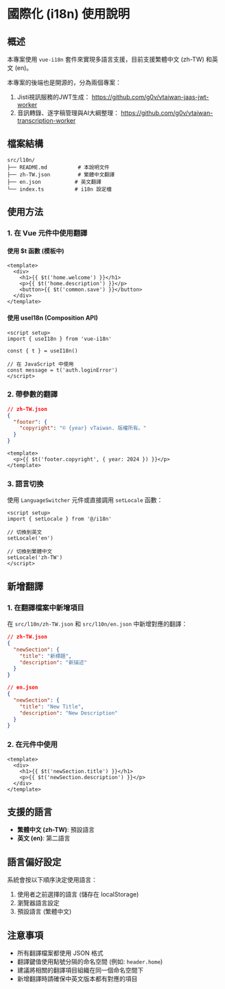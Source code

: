 # 國際化 (i18n) 使用說明

## 概述

本專案使用 `vue-i18n` 套件來實現多語言支援，目前支援繁體中文 (zh-TW) 和英文 (en)。

本專案的後端也是開源的，分為兩個專案：

1. Jisti視訊服務的JWT生成： https://github.com/g0v/vtaiwan-jaas-jwt-worker
2. 音訊轉錄、逐字稿管理與AI大綱整理： https://github.com/g0v/vtaiwan-transcription-worker

## 檔案結構

```
src/l10n/
├── README.md          # 本說明文件
├── zh-TW.json         # 繁體中文翻譯
├── en.json           # 英文翻譯
└── index.ts          # i18n 設定檔
```

## 使用方法

### 1. 在 Vue 元件中使用翻譯

#### 使用 $t 函數 (模板中)
```vue
<template>
  <div>
    <h1>{{ $t('home.welcome') }}</h1>
    <p>{{ $t('home.description') }}</p>
    <button>{{ $t('common.save') }}</button>
  </div>
</template>
```

#### 使用 useI18n (Composition API)
```vue
<script setup>
import { useI18n } from 'vue-i18n'

const { t } = useI18n()

// 在 JavaScript 中使用
const message = t('auth.loginError')
</script>
```

### 2. 帶參數的翻譯

```json
// zh-TW.json
{
  "footer": {
    "copyright": "© {year} vTaiwan. 版權所有。"
  }
}
```

```vue
<template>
  <p>{{ $t('footer.copyright', { year: 2024 }) }}</p>
</template>
```

### 3. 語言切換

使用 `LanguageSwitcher` 元件或直接調用 `setLocale` 函數：

```vue
<script setup>
import { setLocale } from '@/i18n'

// 切換到英文
setLocale('en')

// 切換到繁體中文
setLocale('zh-TW')
</script>
```

## 新增翻譯

### 1. 在翻譯檔案中新增項目

在 `src/l10n/zh-TW.json` 和 `src/l10n/en.json` 中新增對應的翻譯：

```json
// zh-TW.json
{
  "newSection": {
    "title": "新標題",
    "description": "新描述"
  }
}

// en.json
{
  "newSection": {
    "title": "New Title",
    "description": "New Description"
  }
}
```

### 2. 在元件中使用

```vue
<template>
  <div>
    <h1>{{ $t('newSection.title') }}</h1>
    <p>{{ $t('newSection.description') }}</p>
  </div>
</template>
```

## 支援的語言

- **繁體中文 (zh-TW)**: 預設語言
- **英文 (en)**: 第二語言

## 語言偏好設定

系統會按以下順序決定使用語言：

1. 使用者之前選擇的語言 (儲存在 localStorage)
2. 瀏覽器語言設定
3. 預設語言 (繁體中文)

## 注意事項

- 所有翻譯檔案都使用 JSON 格式
- 翻譯鍵值使用點號分隔的命名空間 (例如: `header.home`)
- 建議將相關的翻譯項目組織在同一個命名空間下
- 新增翻譯時請確保中英文版本都有對應的項目 